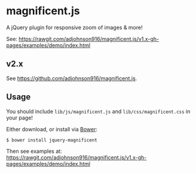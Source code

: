 magnificent.js
==============

A jQuery plugin for responsive zoom of images & more!

See: https://rawgit.com/adjohnson916/magnificent.js/v1.x-gh-pages/examples/demo/index.html


## v2.x

See https://github.com/adjohnson916/magnificent.js.


## Usage

You should include `lib/js/magnificent.js` and `lib/css/magnificent.css` in your page!

Either download, or install via [Bower][bower]:

`$ bower install jquery-magnificent`

Then see examples at: https://rawgit.com/adjohnson916/magnificent.js/v1.x-gh-pages/examples/demo/index.html


[bower]: http://bower.io/ 
